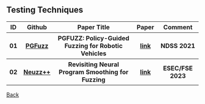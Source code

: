 <head>
  <meta charset="utf-8">

  <meta name="description" content="Testing Techniques">
  <meta name="author" content="SitePoint">

  <link rel="stylesheet" href="css/styles.css?v=1.0">

  <!--[if lt IE 9]>
    <script src="https://cdnjs.cloudflare.com/ajax/libs/html5shiv/3.7.3/html5shiv.js"></script>
  <![endif]-->
</head>

<body>
  
  <h2>Testing Techniques </h2>
  
<table class="tg">

  <tr>
    <th> ID </th>    
    <th> Github </th>    
    <th class="tg-yw4l"> Paper Title </th> 
    <th> Paper </th>    
    <th class="tg-yw4l"> Comment </th> 
  </tr>
  
  <tr>
    <th> 01 </th>
    <th> <a href="https://github.com/purseclab/PGFuzz">PGFuzz</a> </th>
    <th class="tg-yw4l"> PGFUZZ: Policy-Guided Fuzzing for Robotic Vehicles </th> 
    <th> <a href="https://www.ndss-symposium.org/ndss-paper/pgfuzz-policy-guided-fuzzing-for-robotic-vehicles/">link</a> </th>    
    <th class="tg-yw4l">  NDSS 2021 </th>   
  </tr>

  <tr>
    <th> 02 </th>
    <th> <a href="https://github.com/boschresearch/neuzzplusplus">Neuzz++</a> </th>
    <th class="tg-yw4l"> Revisiting Neural Program Smoothing for Fuzzing </th> 
    <th> <a href="https://arxiv.org/pdf/2309.16618.pdf">link</a> </th>
    <th class="tg-yw4l"> ESEC/FSE 2023 </th>
  </tr>

</table>
<a href="https://github.com/Trusted-AI-in-System-Test/Literature">Back</a>
  
</body>
</html>
